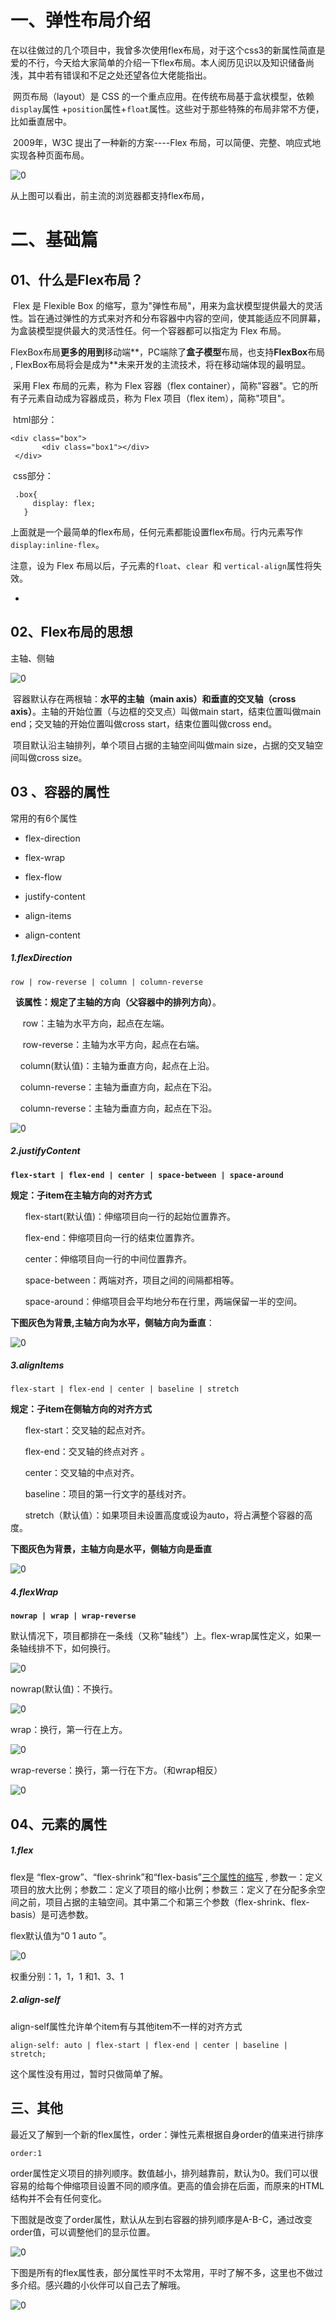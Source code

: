 # 一、弹性布局介绍

​	在以往做过的几个项目中，我曾多次使用flex布局，对于这个css3的新属性简直是爱的不行，今天给大家简单的介绍一下flex布局。本人阅历见识以及知识储备尚浅，其中若有错误和不足之处还望各位大佬能指出。

​	网页布局（layout）是 CSS 的一个重点应用。在传统布局基于盒状模型，依赖 `display`属性 +`position`属性+`float`属性。这些对于那些特殊的布局非常不方便，比如垂直居中。

​	2009年，W3C 提出了一种新的方案----Flex 布局，可以简便、完整、响应式地实现各种页面布局。

![0](testImg\001.png)

从上图可以看出，前主流的浏览器都支持flex布局，



# 二、基础篇

## 01、什么是Flex布局？

​	Flex 是 Flexible Box 的缩写，意为"弹性布局"，用来为盒状模型提供最大的灵活性。旨在通过弹性的方式来对齐和分布容器中内容的空间，使其能适应不同屏幕，为盒装模型提供最大的灵活性任。何一个容器都可以指定为 Flex 布局。

​      FlexBox布局**更多的用到**移动端**，PC端除了**盒子模型**布局，也支持**FlexBox**布局 , FlexBox布局将会是成为**未来开发的主流技术，将在移动端体现的最明显。

​	采用 Flex 布局的元素，称为 Flex 容器（flex container），简称"容器"。它的所有子元素自动成为容器成员，称为 Flex 项目（flex item），简称"项目"。

​	html部分：

~~~
<div class="box">
       <div class="box1"></div>
 </div>
~~~

​	css部分：

~~~
 .box{
     display: flex;
   }
~~~

上面就是一个最简单的flex布局，任何元素都能设置flex布局。行内元素写作`display:inline-flex`。

注意，设为 Flex 布局以后，子元素的`float`、`clear `和 `vertical-align`属性将失效。



- ​

## 02、Flex布局的思想

主轴、侧轴

![0](.\images\002.png)



​      容器默认存在两根轴：**水平的主轴（main axis）**和**垂直的交叉轴（cross axis）**。主轴的开始位置（与边框的交叉点）叫做main start，结束位置叫做main end；交叉轴的开始位置叫做cross start，结束位置叫做cross end。

​    项目默认沿主轴排列，单个项目占据的主轴空间叫做main size，占据的交叉轴空间叫做cross size。

## 03 、容器的属性

常用的有6个属性

- flex-direction

- flex-wrap

- flex-flow

- justify-content

- align-items

- align-content


##### 1.flexDirection

`row | row-reverse | column | column-reverse`

  **该属性：规定了主轴的方向（父容器中的排列方向）**。

     row：主轴为水平方向，起点在左端。

     row-reverse：主轴为水平方向，起点在右端。

    column(默认值)：主轴为垂直方向，起点在上沿。

    column-reverse：主轴为垂直方向，起点在下沿。

    column-reverse：主轴为垂直方向，起点在下沿。

![0](.\images\003.png)

##### 2.justifyContent

**`flex-start | flex-end | center | space-between | space-around`**

**规定：子item在主轴方向的对齐方式**

      flex-start(默认值)：伸缩项目向一行的起始位置靠齐。

      flex-end：伸缩项目向一行的结束位置靠齐。

      center：伸缩项目向一行的中间位置靠齐。

      space-between：两端对齐，项目之间的间隔都相等。

      space-around：伸缩项目会平均地分布在行里，两端保留一半的空间。

  **下图灰色为背景,主轴方向为水平，侧轴方向为垂直**：

![0](.\images\004.png)



##### 3.alignItems

`flex-start | flex-end | center | baseline | stretch`

**规定：子item在侧轴方向的对齐方式**

      flex-start：交叉轴的起点对齐。

      flex-end：交叉轴的终点对齐 。

      center：交叉轴的中点对齐。

      baseline：项目的第一行文字的基线对齐。

      stretch（默认值）：如果项目未设置高度或设为auto，将占满整个容器的高度。

**下图灰色为背景，主轴方向是水平，侧轴方向是垂直**

![0](.\images\005.png)



##### 4.flexWrap

**`nowrap | wrap | wrap-reverse`**

默认情况下，项目都排在一条线（又称"轴线"）上。flex-wrap属性定义，如果一条轴线排不下，如何换行。

![0](.\images\006.png)

nowrap(默认值)：不换行。

![0](.\images\007.png)

wrap：换行，第一行在上方。

![0](.\images\008.png)

wrap-reverse：换行，第一行在下方。（和wrap相反）

![0](.\images\009.png)



## 04、元素的属性

##### 1.flex

flex是 “flex-grow”、“flex-shrink”和“flex-basis”[三个属性的缩写](http://www.runoob.com/w3cnote/flex-grammar.html) , 参数一：定义项目的放大比例；参数二：定义了项目的缩小比例；参数三：定义了在分配多余空间之前，项目占据的主轴空间。其中第二个和第三个参数（flex-shrink、flex-basis）是可选参数。

flex默认值为“0  1  auto ”。

![0](.\images\10.png)

权重分别：1，1，1 和1、3、1

##### 2.align-self

align-self属性允许单个item有与其他item不一样的对齐方式

```
align-self: auto | flex-start | flex-end | center | baseline | stretch;
```

这个属性没有用过，暂时只做简单了解。

## 三、其他



最近又了解到一个新的flex属性，order：弹性元素根据自身order的值来进行排序 

```
order:1
```

order属性定义项目的排列顺序。数值越小，排列越靠前，默认为0。我们可以很容易的给每个伸缩项目设置不同的顺序值。更高的值会排在后面，而原来的HTML结构并不会有任何变化。

下图就是改变了order属性，默认从左到右容器的排列顺序是A-B-C，通过改变order值，可以调整他们的显示位置。

![0](.\images\12.png)

下图是所有的flex属性表，部分属性平时不太常用，平时了解不多，这里也不做过多介绍。感兴趣的小伙伴可以自己去了解哦。

![0](.\images\13.png)